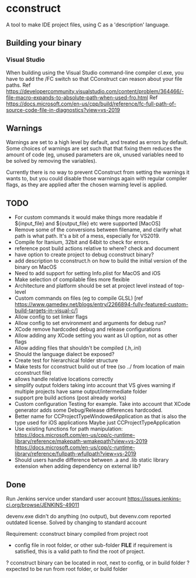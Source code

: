 # cconstruct

A tool to make IDE project files, using C as a 'description' language.

## Building your binary

### Visual Studio

When building using the Visual Studio command-line compiler cl.exe, you have to add the /FC switch so that CConstruct can reason about your file paths.
Ref https://developercommunity.visualstudio.com/content/problem/364466/-file-macro-expands-to-absolute-path-when-used-fro.html
Ref https://docs.microsoft.com/en-us/cpp/build/reference/fc-full-path-of-source-code-file-in-diagnostics?view=vs-2019

## Warnings

Warnings are set to a high level by default, and treated as errors by default. Some choices of warnings are set such that that fixing them reduces the amount of code (eg, unused parameters are ok, unused variables need to be solved by removing the variables).

Currently there is no way to prevent CConstruct from setting the warnings it wants to, but you could disable those warnings again with regular compiler flags, as they are applied after the chosen warning level is applied.

## TODO

- For custom commands it would make things more readable if ${input_file} and ${output_file} etc were supported [MacOS]
- Remove some of the conversions between filename, and clarify what path is what path. It's a bit of a mess, especially for VS2019.
- Compile for Itanium, 32bit and 64bit to check for errors.
- reference post build actions relative to where? check and document
- have option to create project to debug cconstruct binary?
- add description to cconstruct.h on how to build the initial version of the binary on MacOS
- Need to add support for setting Info.plist for MacOS and iOS
- Make selection of compilable files more flexible
- Architecture and platform should be set at project level instead of top-level
- Custom commands on files (eg to compile GLSL)
  [ref https://www.gamedev.net/blogs/entry/2266894-fully-featured-custom-build-targets-in-visual-c/]
- Allow config to set linker flags
- Allow config to set environment and arguments for debug run?
- XCode remove hardcoded debug and release configurations
- Allow adding any XCode setting you want as UI option, not as other flags
- Allow adding files that shouldn't be compiled (.h,.inl)
- Should the language dialect be exposed?
- Create test for hierarchical folder structure
- Make tests for cconstruct build out of tree (so ../ from location of main cconstruct file)
- allows handle relative locations correctly
- simplify output folders taking into account that VS gives warning if multiple projects have same output/intermediate folder
- support pre build actions (post already works)
- Custom configuration Testing for example. Take into account that XCode generator adds some Debug/Release differences hardcoded.
- Better name for CCProjectTypeWindowedApplication as that is also the type used for iOS applications
  Maybe just CCProjectTypeApplication
- Use existing functions for path manipulation:
  https://docs.microsoft.com/en-us/cpp/c-runtime-library/reference/makepath-wmakepath?view=vs-2019
  https://docs.microsoft.com/en-us/cpp/c-runtime-library/reference/fullpath-wfullpath?view=vs-2019
- Should users handle difference between .a and .lib static library extension when adding dependency on external lib?

## Done

Run Jenkins service under standard user account
https://issues.jenkins-ci.org/browse/JENKINS-49011

devenv.exe didn't do anything (no output), but devenv.com reported outdated license. Solved by changing to standard account

Requirement: cconstruct binary compiled from project root

- config file in root folder, or other sub-folder
  **FILE** if requirement is satisfied, this is a valid path to find the root of project.

? cconstruct binary can be located in root, next to config, or in build folder
? expected to be run from root folder, or build folder
